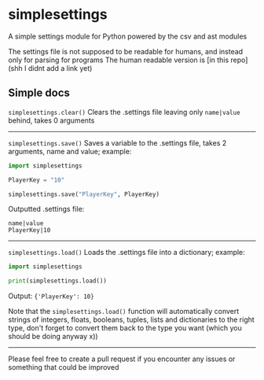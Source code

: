 # simplesettings
A simple settings module for Python powered by the csv and ast modules

The settings file is not supposed to be readable for humans, and instead only for parsing for programs
The human readable version is [in this repo](shh I didnt add a link yet)

## Simple docs
`simplesettings.clear()` Clears the .settings file leaving only `name|value` behind, takes 0 arguments

---

`simplesettings.save()` Saves a variable to the .settings file, takes 2 arguments, name and value; example:

```py
import simplesettings

PlayerKey = "10"

simplesettings.save("PlayerKey", PlayerKey)
```

Outputted .settings file:
```csv
name|value
PlayerKey|10
```

---

`simplesettings.load()` Loads the .settings file into a dictionary; example:

```py
import simplesettings

print(simplesettings.load())
```
Output: `{'PlayerKey': 10}`

Note that the `simplesettings.load()` function will automatically convert strings of integers, floats, booleans, tuples, lists and dictionaries to the right type, don't forget to convert them back to the type you want (which you should be doing anyway x))

---

Please feel free to create a pull request if you encounter any issues or something that could be improved
